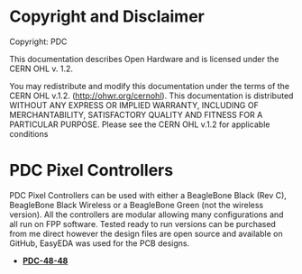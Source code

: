 # Copyright and Disclaimer

Copyright: PDC

This documentation describes Open Hardware and is licensed under the CERN OHL v. 1.2.

You may redistribute and modify this documentation under the terms of the CERN OHL v.1.2. (http://ohwr.org/cernohl). This documentation is distributed WITHOUT ANY EXPRESS OR IMPLIED WARRANTY, INCLUDING OF MERCHANTABILITY, SATISFACTORY QUALITY AND FITNESS FOR A PARTICULAR PURPOSE. Please see the CERN OHL v.1.2 for applicable conditions


# PDC Pixel Controllers

PDC Pixel Controllers can be used with either a BeagleBone Black (Rev C), BeagleBone Black Wireless or a BeagleBone Green (not the wireless version). All the controllers are modular allowing many configurations and all run on FPP software. Tested ready to run versions can be purchased from me direct however the design files are open source and available on GitHub, EasyEDA was used for the PCB designs.


* [**PDC-48-48**](PDC-48-48/README.md)
